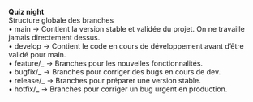 **Quiz night**<br>
Structure globale des branches
<br>
• main → Contient la version stable et validée du projet. On ne travaille jamais directement dessus.<br>
• develop → Contient le code en cours de développement avant d’être validé pour main.<br>
• feature/_ → Branches pour les nouvelles fonctionnalités.<br>
• bugfix/_ → Branches pour corriger des bugs en cours de dev.<br>
• release/_ → Branches pour préparer une version stable.<br>
• hotfix/_ → Branches pour corriger un bug urgent en production.
